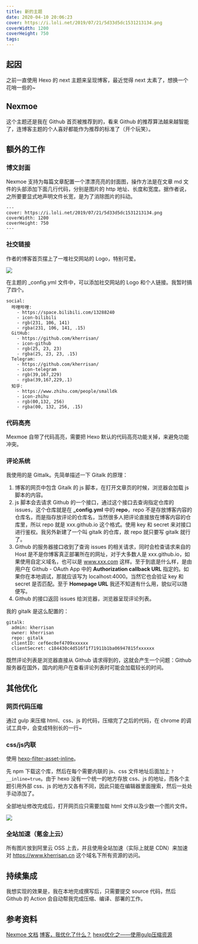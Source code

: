 ```yaml
---
title: 新的主题
date: 2020-04-10 20:06:23
cover: https://i.loli.net/2019/07/21/5d33d5dc1531213134.png
coverWidth: 1200
coverHeight: 750
tags:
---
```


## 起因

之前一直使用 Hexo 的 next 主题来呈现博客，最近觉得 next 太素了，想换一个花哨一些的~

## Nexmoe

这个主题还是我在 Github 首页被推荐到的，看来 Github 的推荐算法越来越智能了，连博客主题的个人喜好都能作为推荐的标准了（开个玩笑）。

## 额外的工作

### 博文封面

Nexmoe 支持为每篇文章配置一个漂漂亮亮的封面图，操作方法是在文章 md 文件的头部添加下面几行代码，分别是图片的 http 地址、长度和宽度。据作者说，之所要要显式地声明文件长宽，是为了消除图片的抖动。

```
---
cover: https://i.loli.net/2019/07/21/5d33d5dc1531213134.png
coverWidth: 1200
coverHeight: 750
---
```

### 社交链接

作者的博客首页摆上了一堆社交网站的 Logo，特别可爱。

![](https://oss.kherrisan.cn/20200410201550.png)

在主题的 _config.yml 文件中，可以添加社交网站的 Logo 和个人链接。我暂时搞了四个。

```
social:
  哔哩哔哩:
    - https://space.bilibili.com/13288240
    - icon-bilibili
    - rgb(231, 106, 141)
    - rgba(231, 106, 141, .15)
  GitHub:
    - https://github.com/kherrisan/
    - icon-github
    - rgb(25, 23, 23)
    - rgba(25, 23, 23, .15)
  Telegram:
    - https://github.com/kherrisan/
    - icon-telegram
    - rgb(39,167,229)
    - rgba(39,167,229,.1)
  知乎:
    - https://www.zhihu.com/people/smalldk
    - icon-zhihu
    - rgb(00,132, 256)
    - rgba(00, 132, 256, .15)
```

### 代码高亮

Mexmoe 自带了代码高亮，需要把 Hexo 默认的代码高亮功能关掉，来避免功能冲突。

### 评论系统

我使用的是 Gittalk。先简单描述一下 Gitalk 的原理：

1. 博客的网页中包含 Gitalk 的 js 脚本，在打开文章页的时候，浏览器会加载 js 脚本的内容。
2. js 脚本会去请求 Github 的一个接口，通过这个接口去查询指定仓库的 issues，这个仓库就是在 **_config.yml** 中的 **repo**，repo 不是存放博客内容的仓库名，而是指存放评论的仓库名，当然很多人把评论直接放在博客内容的仓库里，所以 repo 就是 xxx.github.io 这个格式。使用 key 和 secret 来对接口进行鉴权。我另外新建了一个叫 gitalk 的仓库，故 repo 就只要写 gitalk 就行了。
3. Github 的服务器接口收到了查询 issues 的相关请求，同时会检查请求来自的 Host 是不是你博客真正部署所在的网址，对于大多数人是 xxx.github.io，如果使用自定义域名，也可以是 www.xxx.com 这样。至于到底是什么样，是由用户在 Github - OAuth App 中的 **Authorization callback URL** 指定的。如果你在本地调试，那就应该写为 localhost:4000。当然它也会验证 key 和 secret 是否匹配。至于 **Homepage URL** 我还不知道有什么用，貌似可以随便写。
4. Github 的接口返回 issues 给浏览器，浏览器呈现评论列表。

我的 gitalk 是这么配置的：

```
gitalk:
  admin: kherrisan
  owner: kherrisan
  repo: gitalk
  clientID: cef6ec0ef4709xxxxxx
  clientSecret: c184430c4d516f1f71911b1ba06947815fxxxxxx
```

既然评论列表是浏览器直接从 Github 请求得到的，这就会产生一个问题：Github 服务器在国外，国内的用户在查看评论列表时可能会加载较长的时间。

## 其他优化

### 网页代码压缩

通过 gulp 来压缩 html、css、js 的代码，压缩完了之后的代码，在 chrome 的调试工具中，会变成特别长的一行~

### css/js内联

使用 [hexo-filter-asset-inline](https://github.com/JamesPan/hexo-filter-asset-inline)。

先 npm 下载这个库，然后在每个需要内联的 js、css 文件地址后面加上 ``?__inline=true``。由于 hexo 没有一个统一的地方存放 css、js 的地址，而各个主题引用外部 css、js 的地方又各有不同，因此只能在编辑器里面搜索，然后一处处手动添加了。

全部地址修改完成后，打开网页应只需要加载 html 文件以及少数一个图片文件。

![](https://oss.kherrisan.cn/20200410221659.png)

### 全站加速（氪金上云）

所有图片放到阿里云 OSS 上去，并且使用全站加速（实际上就是 CDN）来加速对 https://www.kherrisan.cn 这个域名下所有资源的访问。

## 持续集成

我想实现的效果是，我在本地完成撰写后，只需要提交 source 代码，然后 Github 的 Action 会自动帮我完成压缩、编译、部署的工作。

## 参考资料

[Nexmoe 文档](https://docs.nexmoe.com/hexo/#遇到问题怎么办？)
[博客，我优化了什么？](https://nexmoe.com/661812793.html#资源合并)
[hexo优化之——使用gulp压缩资源](https://todebug.com/use-gulp-with-hexo/)

